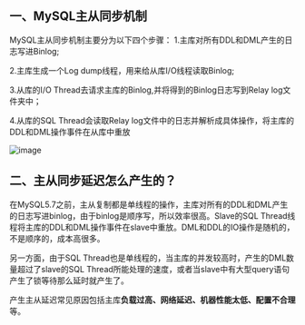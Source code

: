## 一、MySQL主从同步机制
MySQL主从同步机制主要分为以下四个步骤：
1.主库对所有DDL和DML产生的日志写进Binlog;

2.主库生成一个Log dump线程，用来给从库I/O线程读取Binlog;

3.从库的I/O Thread去请求主库的Binlog,并将得到的Binlog日志写到Relay log文件夹中；

4.从库的SQL Thread会读取Relay log文件中的日志并解析成具体操作，将主库的DDL和DML操作事件在从库中重放

![image](https://user-images.githubusercontent.com/44181286/131312995-f87db411-c067-4bdb-a4d9-646d8c0eedfa.png)

## 二、主从同步延迟怎么产生的？
在MySQL5.7之前，主从复制都是单线程的操作，主库对所有的DDL和DML产生的日志写进binlog，由于binlog是顺序写，所以效率很高。Slave的SQL Thread线程将主库的DDL和DML操作事件在slave中重放。DML和DDL的IO操作是随机的，不是顺序的，成本高很多。

另一方面，由于SQL Thread也是单线程的，当主库的并发较高时，产生的DML数量超过了slave的SQL Thread所能处理的速度，或者当slave中有大型query语句产生了锁等待那么延时就产生了。

产生主从延迟常见原因包括主库**负载过高、网络延迟、机器性能太低、配置不合理**等。

